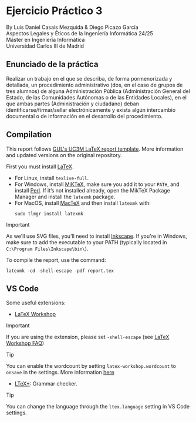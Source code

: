# Ejercicio Práctico 3
By Luis Daniel Casais Mezquida & Diego Picazo García  
Aspectos Legales y Éticos de la Ingeniería Informática 24/25  
Máster en Ingeniería Informática  
Universidad Carlos III de Madrid


## Enunciado de la práctica
Realizar un trabajo en el que se describa, de forma pormenorizada y detallada, un procedimiento administrativo (dos, en el caso de grupos de tres alumnos) de alguna Administración Pública (Administración General del Estado, de las Comunidades Autónomas o de las Entidades Locales), en el que ambas partes (Administración y ciudadano) deban identificarse/firmar/sellar electrónicamente y exista algún intercambio documental o de información en el desarrollo del procedimiento.


## Compilation
This report follows [GUL's UC3M LaTeX report template](https://github.com/guluc3m/report-template/). More information and updated versions on the original repository.

First you must install [LaTeX](https://www.latex-project.org/).

- For Linux, install `texlive-full`.
- For Windows, install [MiKTeX](https://miktex.org/download#win), make sure you add it to your `PATH`, and install [Perl](https://strawberryperl.com/). If it’s not installed already, open the MikTeX Package Manager and install the `latexmk` package.
- For MacOS, install [MacTeX](https://www.tug.org/mactex/mactex-download.html) and then install `latexmk` with:
    ```
    sudo tlmgr install latexmk
    ```

> [!IMPORTANT]
> As we'll use SVG files, you'll need to install [Inkscape](https://inkscape.org/).
> If you're in Windows, make sure to add the executable to your PATH (typically located in `C:\Program Files\Inkscape\bin\`).

To compile the report, use the command:
```
latexmk -cd -shell-escape -pdf report.tex
```

## VS Code
Some useful extensions:
- [LaTeX Workshop](https://marketplace.visualstudio.com/items?itemName=James-Yu.latex-workshop)
> [!IMPORTANT]
> If you are using the extension, please set `-shell-escape` (see [LaTeX Workshop FAQ](https://github.com/James-Yu/LaTeX-Workshop/wiki/FAQ#how-to-pass--shell-escape-to-latexmk))

> [!TIP]
> You can enable the wordcount by setting `latex-workshop.wordcount` to `onSave` in the settings. More information [here](https://github.com/James-Yu/LaTeX-Workshop/wiki/ExtraFeatures#counting-words)
- [LTeX+](https://marketplace.visualstudio.com/items?itemName=ltex-plus.vscode-ltex-plus): Grammar checker.
> [!TIP]
> You can change the language through the `ltex.language` setting in VS Code settings.
